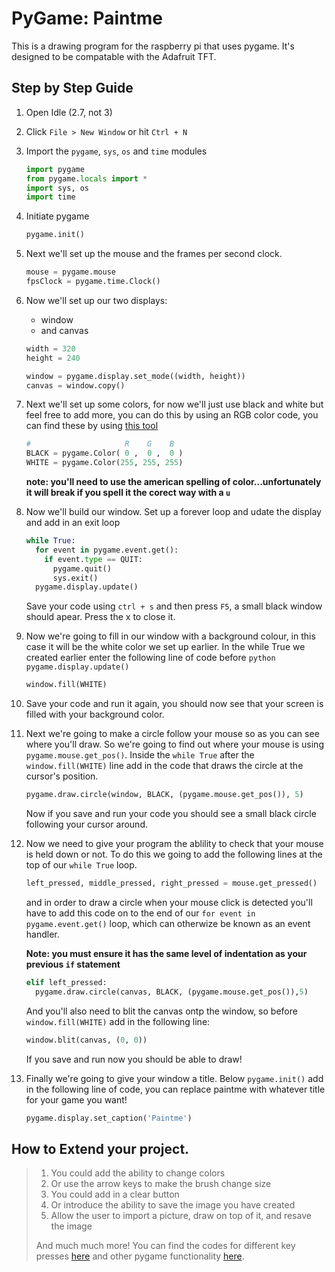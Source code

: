 # PyGame: Paintme

This is a drawing program for the raspberry pi that uses pygame. It's designed to be compatable with the Adafruit TFT.

## Step by Step Guide

1.  Open Idle (2.7, not 3)

2.  Click `File > New Window` or hit `Ctrl + N`

3.  Import the `pygame`, `sys`, `os` and `time` modules

    ```python
    import pygame
    from pygame.locals import *
    import sys, os
    import time
    ```

4.  Initiate pygame

    ```python
    pygame.init()
    ```
5.  Next we'll set up the mouse and the frames per second clock.

    ```python
    mouse = pygame.mouse
    fpsClock = pygame.time.Clock()
    ```
6.  Now we'll set up our two displays:
    *  window
    *  and canvas
    
    ```python
    width = 320
    height = 240
    
    window = pygame.display.set_mode((width, height))
    canvas = window.copy()
    ```
7.  Next we'll set up some colors, for now we'll just use black and white but feel free to add more, you can do this by using an RGB color code, you can find these by using <a href="http://www.colorpicker.com/" target="_blank">this tool</a>
    ```python
    #                     R    G    B
    BLACK = pygame.Color( 0 ,  0 ,  0 )
    WHITE = pygame.Color(255, 255, 255)
    ```

    **note: you'll need to use the american spelling of color...unfortunately it will break if you spell it the corect way with a `u`**
8.  Now we'll build our window. Set up a forever loop and udate the display and add in an exit loop
    
    ```python
    while True:
      for event in pygame.event.get():
        if event.type == QUIT:
          pygame.quit()
          sys.exit()
      pygame.display.update()
    ```
    
    Save your code using `ctrl + s` and then press `F5`, a small black window should apear. Press the x to close it.

9.  Now we're going to fill in our window with a background colour, in this case it will be the white color we set up earlier. In the while True we created earlier enter the following line of code before `python pygame.display.update()`

    ```python
    window.fill(WHITE)
    ```
    
10. Save your code and run it again, you should now see that your screen is filled with your background color.

11. Next we're going to make a circle follow your mouse so as you can see where you'll draw. So we're going to find out where your mouse is using `pygame.mouse.get_pos()`. Inside the `while True` after the `window.fill(WHITE)` line add in the code that draws the circle at the cursor's position.
    ```python
    pygame.draw.circle(window, BLACK, (pygame.mouse.get_pos()), 5)
    ```
    Now if you save and run your code you should see a small black circle following your cursor around.

12. Now we need to give your program the ablility to check that your mouse is held down or not. To do this we going to add the following lines at the top of our `while True` loop.

    ```python
    left_pressed, middle_pressed, right_pressed = mouse.get_pressed()
    ```

    and in order to draw a circle when your mouse click is detected you'll have to add this code on to the end of our `for event in pygame.event.get()` loop, which can otherwize be known as an event handler.
    
    **Note: you must ensure it has the same level of indentation as your previous `if` statement**

    ```python
    elif left_pressed:
      pygame.draw.circle(canvas, BLACK, (pygame.mouse.get_pos()),5)
    ```
	And you'll also need to blit the canvas ontp the window, so before `window.fill(WHITE)` add in the following line:
	```python
	window.blit(canvas, (0, 0))
	```
		
	If you save and run now you should be able to draw!

13. Finally we're going to give your window a title. Below `pygame.init()` add in the following line of code, you can replace paintme with whatever title for your game you want!

    ```python
    pygame.display.set_caption('Paintme')
    ```
## How to Extend your project.

> 1.  You could add the ability to change colors
> 2.  Or use the arrow keys to make the brush change size
> 3.  You could add in a clear button
> 4.  Or introduce the ability to save the image you have created
> 5.  Allow the user to import a picture, draw on top of it, and resave the image
>
> And much much more!
> You can find the codes for different key presses <a href='http://www.pygame.org/docs/ref/key.html' target='_blank'>here</a> and other pygame functionality <a href='http://www.pygame.org/docs/' target='_blank'>here</a>.


    
